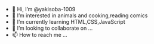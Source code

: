- 👋 Hi, I’m @yakisoba-1009
- 👀 I’m interested in animals and cooking,reading comics
- 🌱 I’m currently learning HTML,CSS,JavaScript
- 💞️ I’m looking to collaborate on ...
- 📫 How to reach me ...

<!---
yakisoba-1009/yakisoba-1009 is a ✨ special ✨ repository because its `README.md` (this file) appears on your GitHub profile.
You can click the Preview link to take a look at your changes.
--->
